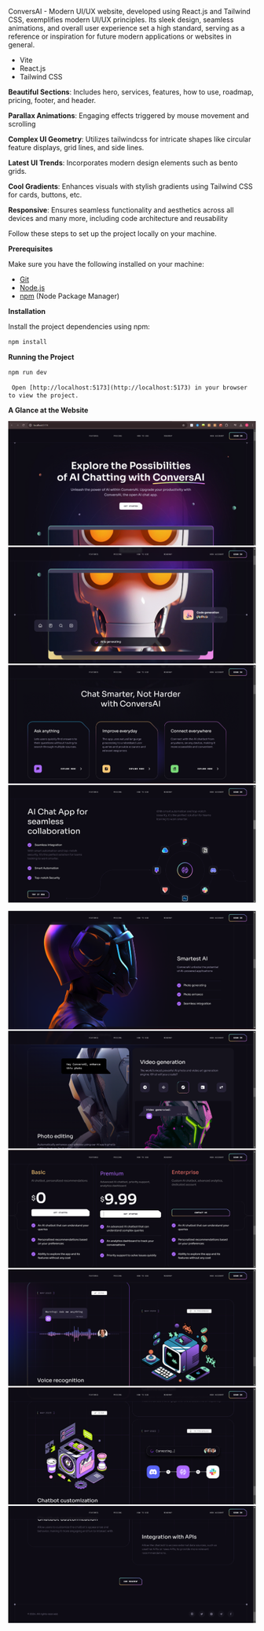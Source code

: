 



ConversAI - Modern UI/UX website, developed using React.js and Tailwind CSS, exemplifies modern UI/UX principles. Its sleek design, seamless animations, and overall user experience set a high standard, serving as a reference or inspiration for future modern applications or websites in general.

- Vite
- React.js
- Tailwind CSS


**Beautiful Sections**: Includes hero, services, features, how to use, roadmap, pricing, footer, and header.

 **Parallax Animations**: Engaging effects triggered by mouse movement and scrolling

 **Complex UI Geometry**: Utilizes tailwindcss for intricate shapes like circular feature displays, grid lines, and side lines.

 **Latest UI Trends**: Incorporates modern design elements such as bento grids.

 **Cool Gradients**: Enhances visuals with stylish gradients using Tailwind CSS for cards, buttons, etc.

 **Responsive**: Ensures seamless functionality and aesthetics across all devices
and many more, including code architecture and reusability

Follow these steps to set up the project locally on your machine.

**Prerequisites**

Make sure you have the following installed on your machine:

- [Git](https://git-scm.com/)
- [Node.js](https://nodejs.org/en)
- [npm](https://www.npmjs.com/) (Node Package Manager)


**Installation**

Install the project dependencies using npm:

```bash
npm install
```

**Running the Project**

```bash
npm run dev
```
```
 Open [http://localhost:5173](http://localhost:5173) in your browser to view the project.

```
**A Glance at the Website**


![Screenshot 1](img1.png)  
![Screenshot 2](img2.png)  
![Screenshot 3](img3.png)  
![Screenshot 4](img4.png)  

![Screenshot 6](img6.png)  
![Screenshot 7](img7.png)  
![Screenshot 8](img8.png)  
![Screenshot 9](img9.png)  
![Screenshot 10](img10.png)  
![Screenshot 10](img11.png) 





 




 
